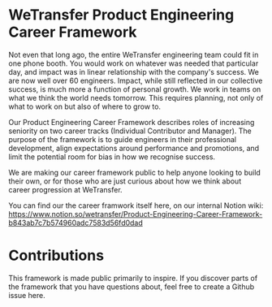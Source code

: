 # WeTransfer Product Engineering Career Framework

Not even that long ago, the entire WeTransfer engineering team could fit in one phone booth. You would work on whatever was needed that particular day, and impact was in linear relationship with the company's success. We are now well over 60 engineers. Impact, while still reflected in our collective success, is much more a function of personal growth. We work in teams on what we think the world needs tomorrow. This requires planning, not only of what to work on but also of where to grow to.

Our Product Engineering Career Framework describes roles of increasing seniority on two career tracks (Individual Contributor and Manager). The purpose of the framework is to guide engineers in their professional development, align expectations around performance and promotions, and limit the potential room for bias in how we recognise success. 

We are making our career framework public to help anyone looking to build their own, or for those who are just curious about how we think about career progression at WeTransfer.

You can find our the career framwork itself here, on our internal Notion wiki:
https://www.notion.so/wetransfer/Product-Engineering-Career-Framework-b843ab7c7b574960adc7583d56fd0dad

# Contributions

This framework is made public primarily to inspire. If you discover parts of the framework that you have questions about, feel free to create a Github issue here.
